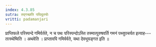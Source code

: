 ```yaml
---
index: 4.3.85
sutra: तद्गच्छति पथिदूतयोः
vritti: padamanjari
---
```


 प्राप्तिफले परिस्पन्दे गमिर्वर्तते, न च पथः परिस्पन्दोऽस्ति तस्मात्पुरुषवर्ति गमनं पथ्युपचर्यत इत्याह---तत्स्थेष्विति । अथवेति । प्राप्तावपि गमिर्वर्वते, यथा देवभूयङ्गत इति ॥